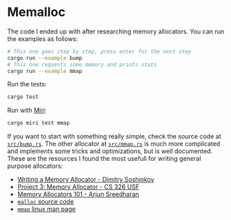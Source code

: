 # Memalloc

The code I ended up with after researching memory allocators. You can run
the examples as follows:

```bash
# This one goes step by step, press enter for the next step
cargo run --example bump
# This one requests some memory and prints stats
cargo run --example mmap
```

Run the tests:

```bash
cargo test
```

Run with [Miri](https://github.com/rust-lang/miri):

```bash
cargo miri test mmap
```

If you want to start with something really simple, check the source code at
[`src/bump.rs`](./src/bump.rs). The other allocator at
[`src/mmap.rs`](./src/mmap.rs) is much more complicated and implements some
tricks and optimizations, but is well documented. These are the resources I
found the most usefull for writing general purpose allocators:

- [Writing a Memory Allocator - Dimitry Soshinkov](http://dmitrysoshnikov.com/compilers/writing-a-memory-allocator/)
- [Project 3: Memory Allocator - CS 326 USF](https://www.cs.usfca.edu/~mmalensek/cs326/assignments/project-3.html)
- [Memory Allocators 101 - Arjun Sreedharan](https://arjunsreedharan.org/post/148675821737/memory-allocators-101-write-a-simple-memory)
- [`malloc` source code](https://github.com/bminor/glibc/blob/master/malloc/malloc.c)
- [`mmap` linux man page](https://man7.org/linux/man-pages/man2/mmap.2.html)
